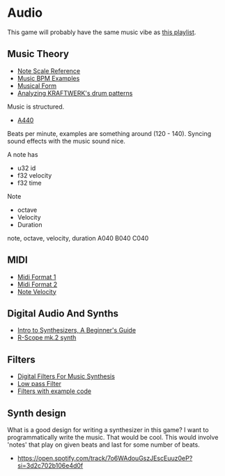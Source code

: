 <!-- Copyright (c) 2023 - Tom Smeets <tom@tsmeets.nl> -->
<!-- audio.md - Learning about Music, Synthesizers, and Digital Audio -->
# Audio

This game will probably have the same music vibe as [this playlist](https://open.spotify.com/playlist/7bSrm9AXuFLnqxjLaTvzrD).

## Music Theory
- [Note Scale Reference](https://pages.mtu.edu/~suits/NoteFreqCalcs.html)
- [Music BPM Examples](https://crypt-of-the-necrodancer.fandom.com/wiki/Music)
- [Musical Form](https://en.wikipedia.org/wiki/Musical_form)
- [Analyzing KRAFTWERK's drum patterns](https://www.youtube.com/watch?v=2qhcp6iVWbw)

Music is structured.

- [A440](https://en.wikipedia.org/wiki/A440_(pitch_standard))

Beats per minute, examples are something around (120 - 140).
Syncing sound effects with the music sound nice.

A note has
- u32 id
- f32 velocity
- f32 time

Note
- octave
- Velocity
- Duration

note, octave, velocity, duration
A040
B040
C040

## MIDI
- [Midi Format 1](http://www.music.mcgill.ca/~ich/classes/mumt306/StandardMIDIfileformat.html#BMA1_)
- [Midi Format 2](https://electronicmusic.fandom.com/wiki/MIDI)
- [Note Velocity](https://electronicmusic.fandom.com/wiki/Velocity)

## Digital Audio And Synths
- [Intro to Synthesizers, A Beginner's Guide](https://www.youtube.com/watch?v=UmcOvAv-egI)
- [R-Scope mk.2 synth](https://www.youtube.com/watch?v=2XhaSXmPdKI)

## Filters
- [Digital Filters For Music Synthesis](https://karmafx.net/docs/karmafx_digitalfilters.pdf)
- [Low pass Filter](https://en.wikipedia.org/wiki/Low-pass_filter)
- [Filters with example code](https://www.musicdsp.org/en/latest/Filters/29-resonant-filter.html)

## Synth design
What is a good design for writing a synthesizer in this game?
I want to programmatically write the music. That would be cool.
This would involve 'notes' that play on given beats and last for some number of beats.

- https://open.spotify.com/track/7o6WAdouGszJEscEuuz0eP?si=3d2c702b106e4d0f
